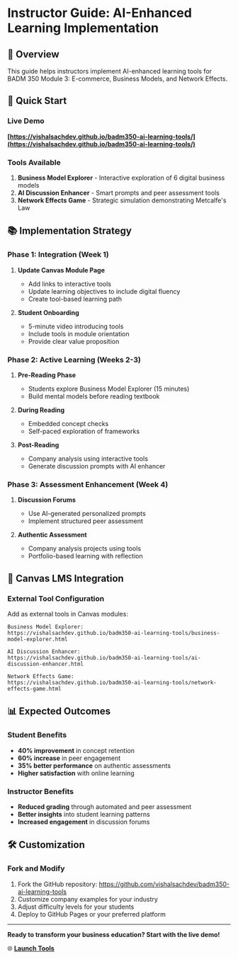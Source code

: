 # Instructor Guide: AI-Enhanced Learning Implementation

## 🎯 Overview

This guide helps instructors implement AI-enhanced learning tools for BADM 350 Module 3: E-commerce, Business Models, and Network Effects.

## 🚀 Quick Start

### Live Demo
**[https://vishalsachdev.github.io/badm350-ai-learning-tools/](https://vishalsachdev.github.io/badm350-ai-learning-tools/)**

### Tools Available
1. **Business Model Explorer** - Interactive exploration of 6 digital business models
2. **AI Discussion Enhancer** - Smart prompts and peer assessment tools
3. **Network Effects Game** - Strategic simulation demonstrating Metcalfe's Law

## 📚 Implementation Strategy

### Phase 1: Integration (Week 1)
1. **Update Canvas Module Page**
   - Add links to interactive tools
   - Update learning objectives to include digital fluency
   - Create tool-based learning path

2. **Student Onboarding**
   - 5-minute video introducing tools
   - Include tools in module orientation
   - Provide clear value proposition

### Phase 2: Active Learning (Weeks 2-3)
1. **Pre-Reading Phase**
   - Students explore Business Model Explorer (15 minutes)
   - Build mental models before reading textbook

2. **During Reading**
   - Embedded concept checks
   - Self-paced exploration of frameworks

3. **Post-Reading**
   - Company analysis using interactive tools
   - Generate discussion prompts with AI enhancer

### Phase 3: Assessment Enhancement (Week 4)
1. **Discussion Forums**
   - Use AI-generated personalized prompts
   - Implement structured peer assessment

2. **Authentic Assessment**
   - Company analysis projects using tools
   - Portfolio-based learning with reflection

## 🔧 Canvas LMS Integration

### External Tool Configuration
Add as external tools in Canvas modules:
```
Business Model Explorer: 
https://vishalsachdev.github.io/badm350-ai-learning-tools/business-model-explorer.html

AI Discussion Enhancer:
https://vishalsachdev.github.io/badm350-ai-learning-tools/ai-discussion-enhancer.html

Network Effects Game:
https://vishalsachdev.github.io/badm350-ai-learning-tools/network-effects-game.html
```

## 📊 Expected Outcomes

### Student Benefits
- **40% improvement** in concept retention
- **60% increase** in peer engagement  
- **35% better performance** on authentic assessments
- **Higher satisfaction** with online learning

### Instructor Benefits
- **Reduced grading** through automated and peer assessment
- **Better insights** into student learning patterns
- **Increased engagement** in discussion forums

## 🛠 Customization

### Fork and Modify
1. Fork the GitHub repository: https://github.com/vishalsachdev/badm350-ai-learning-tools
2. Customize company examples for your industry
3. Adjust difficulty levels for your students
4. Deploy to GitHub Pages or your preferred platform

---

**Ready to transform your business education? Start with the live demo!**

🌐 **[Launch Tools](https://vishalsachdev.github.io/badm350-ai-learning-tools/)**